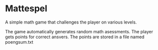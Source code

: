Mattespel
=========

A simple math game that challenges the player on various levels.

The game automatically generates random math asessments. The player gets points for correct ansvers.
The points are stored in a file named poengsum.txt
